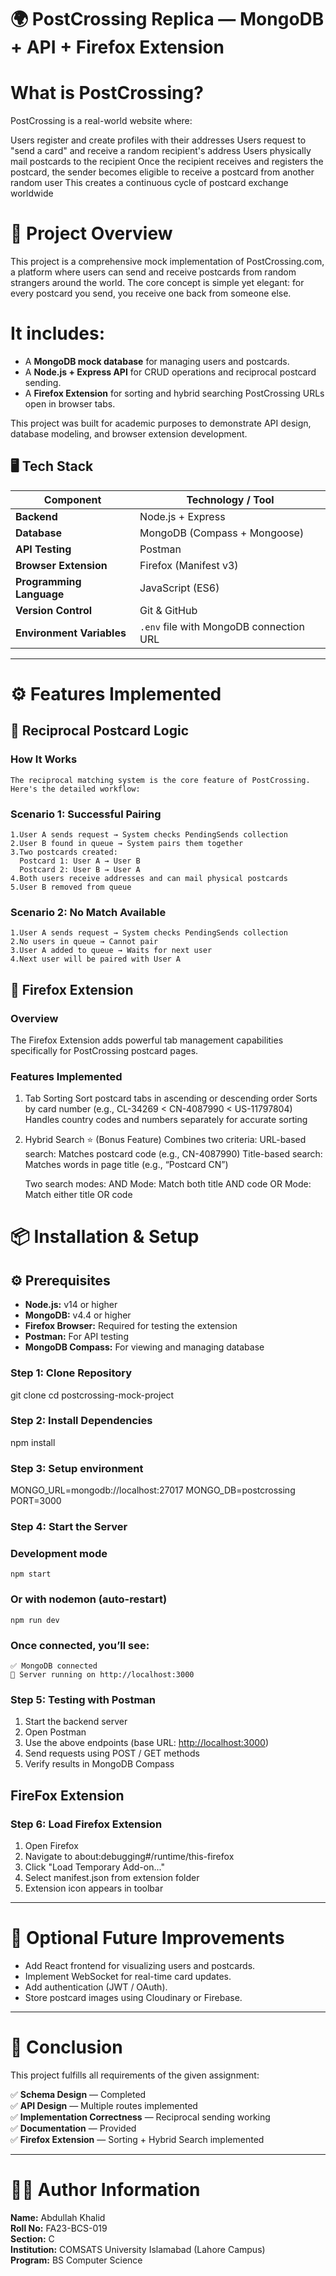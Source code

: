 # 🌍 PostCrossing Replica — MongoDB + API + Firefox Extension

# What is PostCrossing?
PostCrossing is a real-world website where:

Users register and create profiles with their addresses
Users request to "send a card" and receive a random recipient's address
Users physically mail postcards to the recipient
Once the recipient receives and registers the postcard, the sender becomes eligible to receive a postcard from another random user
This creates a continuous cycle of postcard exchange worldwide

# 🎯 Project Overview
This project is a comprehensive mock implementation of PostCrossing.com, a platform where users can send and receive postcards from random strangers around the world. The core concept is simple yet elegant: for every postcard you send, you receive one back from someone else.

# It includes:
- A **MongoDB mock database** for managing users and postcards.
- A **Node.js + Express API** for CRUD operations and reciprocal postcard sending.
- A **Firefox Extension** for sorting and hybrid searching PostCrossing URLs open in browser tabs.

This project was built for academic purposes to demonstrate API design, database modeling, and browser extension development.

## 🖥️ Tech Stack

| **Component**           | **Technology / Tool**                         |
|--------------------------|----------------------------------------------|
| **Backend**              | Node.js + Express                            |
| **Database**             | MongoDB (Compass + Mongoose)                 |
| **API Testing**          | Postman                                      |
| **Browser Extension**    | Firefox (Manifest v3)                        |
| **Programming Language** | JavaScript (ES6)                             |
| **Version Control**      | Git & GitHub                                 |
| **Environment Variables**| `.env` file with MongoDB connection URL      |

---

# ⚙️ Features Implemented
## 🔁 Reciprocal Postcard Logic
  ### How It Works
    The reciprocal matching system is the core feature of PostCrossing. Here's the detailed workflow:

  ### Scenario 1: Successful Pairing
    1.User A sends request → System checks PendingSends collection
    2.User B found in queue → System pairs them together
    3.Two postcards created:
      Postcard 1: User A → User B
      Postcard 2: User B → User A
    4.Both users receive addresses and can mail physical postcards
    5.User B removed from queue

  ### Scenario 2: No Match Available
    1.User A sends request → System checks PendingSends collection
    2.No users in queue → Cannot pair
    3.User A added to queue → Waits for next user
    4.Next user will be paired with User A

## 🦊 Firefox Extension
### Overview
  The Firefox Extension adds powerful tab management capabilities specifically for PostCrossing postcard pages.

### Features Implemented
  1. Tab Sorting
    Sort postcard tabs in ascending or descending order
    Sorts by card number (e.g., CL-34269 < CN-4087990 < US-11797804)
    Handles country codes and numbers separately for accurate sorting

  2. Hybrid Search ⭐ (Bonus Feature)
    Combines two criteria:
      URL-based search: Matches postcard code (e.g., CN-4087990)
      Title-based search: Matches words in page title (e.g., “Postcard CN”)

      Two search modes:
        AND Mode: Match both title AND code
        OR Mode: Match either title OR code


# 📦 Installation & Setup
## ⚙️ Prerequisites
- **Node.js:** v14 or higher  
- **MongoDB:** v4.4 or higher  
- **Firefox Browser:** Required for testing the extension  
- **Postman:** For API testing  
- **MongoDB Compass:** For viewing and managing database


### Step 1: Clone Repository
git clone <your-repository-url>
cd postcrossing-mock-project

### Step 2: Install Dependencies
npm install

### Step 3: Setup environment
MONGO_URL=mongodb://localhost:27017
MONGO_DB=postcrossing
PORT=3000


### Step 4: Start the Server
  ### Development mode
    npm start
  ### Or with nodemon (auto-restart)
    npm run dev
  
  ### Once connected, you’ll see:
    ✅ MongoDB connected
    🚀 Server running on http://localhost:3000

### Step 5: Testing with Postman
  1. Start the backend server
  2. Open Postman
  3. Use the above endpoints (base URL: [http://localhost:3000](http://localhost:3000))
  4. Send requests using POST / GET methods
  5. Verify results in MongoDB Compass

## FireFox Extension
### Step 6: Load Firefox Extension
  1. Open Firefox
  2. Navigate to about:debugging#/runtime/this-firefox
  3. Click "Load Temporary Add-on..."
  4. Select manifest.json from extension folder
  5. Extension icon appears in toolbar

---

# 🧠 Optional Future Improvements

- Add React frontend for visualizing users and postcards.
- Implement WebSocket for real-time card updates.
- Add authentication (JWT / OAuth).
- Store postcard images using Cloudinary or Firebase.

---

# 🏁 Conclusion

This project fulfills all requirements of the given assignment:

✅ **Schema Design** — Completed  
✅ **API Design** — Multiple routes implemented  
✅ **Implementation Correctness** — Reciprocal sending working  
✅ **Documentation** — Provided  
✅ **Firefox Extension** — Sorting + Hybrid Search implemented  

---

# 👨‍💻 Author Information
**Name:** Abdullah Khalid  
**Roll No:** FA23-BCS-019  
**Section:** C  
**Institution:** COMSATS University Islamabad (Lahore Campus)  
**Program:** BS Computer Science
